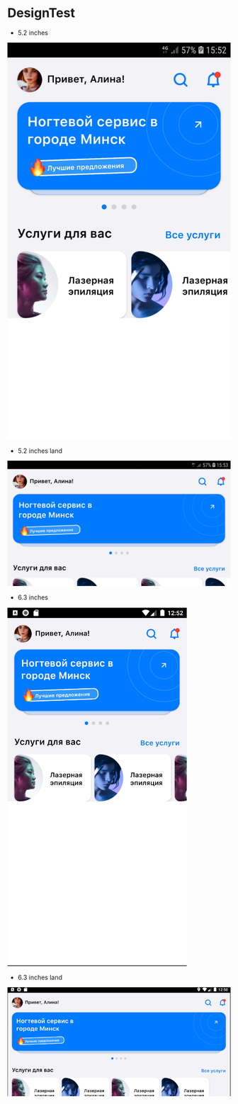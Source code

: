 # DesignTest

* 5.2 inches
<img alt="Icon" src="/ReadMe images/phone.jpg" />

* 5.2 inches land
<img alt="Icon" src="/ReadMe images/phone_land.jpg" />

* 6.3 inches
<img alt="Icon" src="/ReadMe images/emulator.png" />

* 6.3 inches land
<img alt="Icon" src="/ReadMe images/emulator_land.png" />
